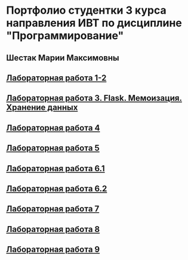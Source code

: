 # Портфолио студентки 3 курса направления ИВТ по дисциплине "Программирование" 
## Шестак Марии Максимовны 

## [Лабораторная работа 1-2](https://replit.com/@tmar8/PROG6-LR1-2#main.py)
## [Лабораторная работа 3. Flask. Мемоизация. Хранение данных](https://replit.com/@tmar8/PROG6-LR3)
## [Лабораторная работа 4](https://colab.research.google.com/drive/1DGrSXPePziX8TVGxwVntABwpYngO7akZ?usp=sharing)
## [Лабораторная работа 5](https://colab.research.google.com/drive/1DGrSXPePziX8TVGxwVntABwpYngO7akZ?usp=sharing)
## [Лабораторная работа 6.1](https://colab.research.google.com/drive/10roIrRv3TBRLEqnk11HRn2uyL2OA2BlY?usp=sharing)
## [Лабораторная работа 6.2](https://colab.research.google.com/drive/1h9Tg1qRyY_d34zcvCl70FyVCqkfLLLD1?usp=sharing)
## [Лабораторная работа 7](https://colab.research.google.com/drive/1U_689NBgDPFd-MZMwzPNfM9SI45R8r5M?usp=sharing)
## [Лабораторная работа 8](https://drive.google.com/file/d/1H-m86Wdk2we-Tb5y_TloB8XbStZ159xi/view?usp=sharing)
## [Лабораторная работа 9]()

